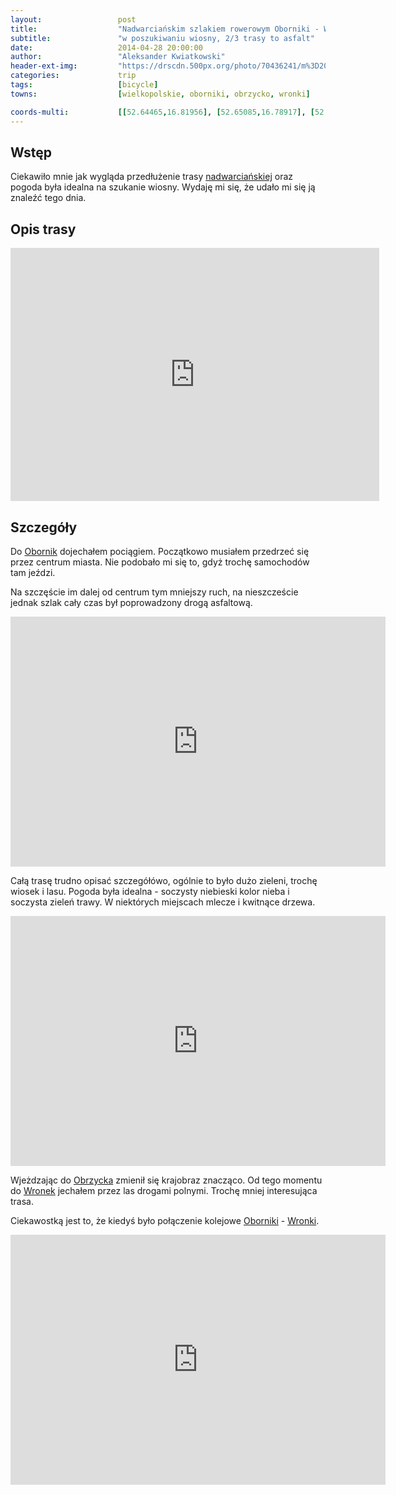 ```yaml
---
layout:                 post
title:                  "Nadwarciańskim szlakiem rowerowym Oborniki - Wronki"
subtitle:               "w poszukiwaniu wiosny, 2/3 trasy to asfalt"
date:                   2014-04-28 20:00:00
author:                 "Aleksander Kwiatkowski"
header-ext-img:         "https://drscdn.500px.org/photo/70436241/m%3D2048/6d181d226318384026e9aab3630b11b5"
categories:             trip
tags:                   [bicycle]
towns:                  [wielkopolskie, oborniki, obrzycko, wronki]

coords-multi:           [[52.64465,16.81956], [52.65085,16.78917], [52.67089,16.74446], [52.68260,16.69468], [52.67740,16.67330], [52.69561,16.63674], [52.71568,16.58310], [52.71272,16.52250], [52.70856,16.52353], [52.69779,16.48971], [52.70128,16.45538], [52.71022,16.43195], [52.71246,16.41367], [52.71043,16.38157], [52.70585,16.38217]]
---
```


[vimeo-1]:              https://vimeo.com/93241843
[vimeo-2]:              https://vimeo.com/93305570
[vimeo-3]:              https://vimeo.com/93317717

[wiki-nadwarcianski]:   https://pl.wikipedia.org/wiki/Nadwarcia%C5%84ski_Szlak_Rowerowy
[wiki-oborniki]:        https://pl.wikipedia.org/wiki/Oborniki
[wiki-obrzycko]:        https://pl.wikipedia.org/wiki/Obrzycko
[wiki-wronki]:          https://pl.wikipedia.org/wiki/Wronki


Wstęp
-----

Ciekawiło mnie jak wygląda przedłużenie trasy [nadwarciańskiej][wiki-nadwarcianski] oraz
pogoda była idealna na szukanie wiosny. Wydaję mi się, że udało mi się ją znaleźć tego dnia.

Opis trasy
----------

<iframe height='405' width='590' frameborder='0' allowtransparency='true' scrolling='no' src='https://www.strava.com/activities/137173048/embed/25203e7ce74daa7a4c06e8a65b3dbcccd59b6528'></iframe>

Szczegóły
---------

Do [Obornik][wiki-oborniki] dojechałem pociągiem. Początkowo musiałem przedrzeć się
przez centrum miasta. Nie podobało mi się to, gdyż trochę samochodów tam jeździ.

Na szczęście im dalej od centrum tym mniejszy ruch, na nieszczeście jednak szlak
cały czas był poprowadzony drogą asfaltową.

<div class="vimeo"><iframe src='http://player.vimeo.com/video/93241843' width="600" height="400" frameborder="0" webkitAllowFullScreen mozallowfullscreen allowFullScreen> </iframe></div>

Całą trasę trudno opisać szczegółówo, ogólnie to było dużo zieleni, trochę wiosek i lasu.
Pogoda była idealna - soczysty niebieski kolor nieba i soczysta zieleń trawy.
W niektórych miejscach mlecze i kwitnące drzewa.

<div class="vimeo"><iframe src='http://player.vimeo.com/video/93241843' width="600" height="400" frameborder="0" webkitAllowFullScreen mozallowfullscreen allowFullScreen> </iframe></div>

Wjeżdzając do [Obrzycka][wiki-obrzycko] zmienił się krajobraz znacząco. Od tego momentu
do [Wronek][wiki-wronki] jechałem przez las drogami polnymi. Trochę mniej interesująca trasa.

Ciekawostką jest to, że kiedyś było połączenie kolejowe
[Oborniki][wiki-oborniki] - [Wronki][wiki-wronki].

<div class="vimeo"><iframe src='http://player.vimeo.com/video/93317717' width="600" height="400" frameborder="0" webkitAllowFullScreen mozallowfullscreen allowFullScreen> </iframe></div>
